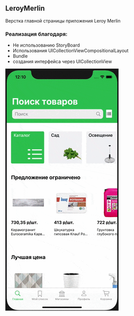 ## LeroyMerlin
Верстка главной страницы приложения Leroy Merlin


###  Реализация благодаря: 

- Не использованию StoryBoard 
- Использования UICollectionViewCompositionalLayout
- Bundle
- создания интерфейса через UICollectionView

![hippo](https://github.com/VictorinaVicka/TestTask/raw/master/review/review.gif)
